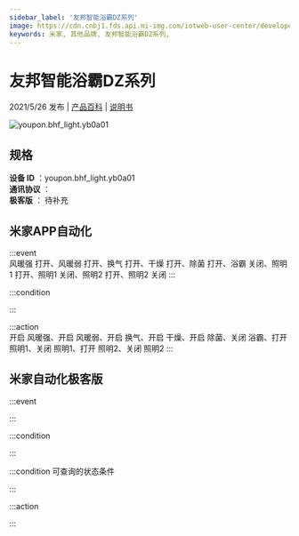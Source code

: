 ```yaml
---
sidebar_label: '友邦智能浴霸DZ系列'
image: https://cdn.cnbj1.fds.api.mi-img.com/iotweb-user-center/developer_1679047904992NgVo89G5.png?GalaxyAccessKeyId=AKVGLQWBOVIRQ3XLEW&Expires=9223372036854775807&Signature=4nCvtUbjZzMfeQa2p9tNXL+OrqA=
keywords: 米家, 其他品牌, 友邦智能浴霸DZ系列, 
---
```

# 友邦智能浴霸DZ系列

2021/5/26 发布 | [产品百科](https://home.mi.com/webapp/content/baike/product/index.html?model=youpon.bhf_light.yb0a01/) | [说明书](https://home.mi.com/views/introduction.html?model=youpon.bhf_light.yb0a01&region=cn)

![youpon.bhf_light.yb0a01](https://cdn.cnbj1.fds.api.mi-img.com/iotweb-user-center/developer_1679047904992NgVo89G5.png?GalaxyAccessKeyId=AKVGLQWBOVIRQ3XLEW&Expires=9223372036854775807&Signature=4nCvtUbjZzMfeQa2p9tNXL+OrqA=)

## 规格  
> 
**设备 ID** ：youpon.bhf_light.yb0a01  
**通讯协议** ：  
**极客版**  ： 待补充 


## 米家APP自动化  

:::event  
风暖强 打开、风暖弱 打开、换气 打开、干燥 打开、除菌 打开、浴霸 关闭、照明1 打开、照明1 关闭、照明2 打开、照明2 关闭
:::

:::condition  

:::

:::action   
开启 风暖强、开启 风暖弱、开启 换气、开启 干燥、开启 除菌、关闭 浴霸、打开 照明1、关闭 照明1、打开 照明2、关闭 照明2
:::

## 米家自动化极客版  

:::event  

:::

:::condition  

:::

:::condition 可查询的状态条件  

:::

:::action  

:::

        
